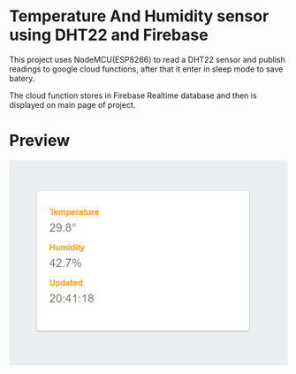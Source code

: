 # Temperature And Humidity sensor using DHT22 and Firebase


This project uses NodeMCU(ESP8266) to read a DHT22 sensor and publish readings to google cloud functions, after that
it enter in sleep mode to save batery.

The cloud function stores in Firebase Realtime database and then is displayed on main page of project.


# Preview
![page](page.png)
